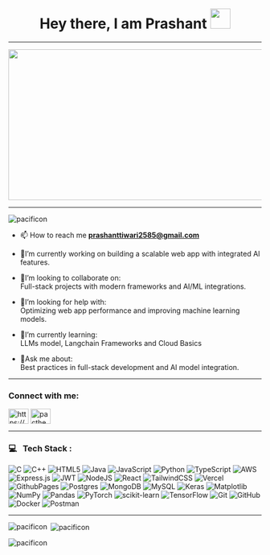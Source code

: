 <h1 align="center">Hey there, I am Prashant <img src="https://media.giphy.com/media/hvRJCLFzcasrR4ia7z/giphy.gif" width="40"></h1>

---
<p align="center"><img src="https://media4.giphy.com/media/v1.Y2lkPTc5MGI3NjExOWd6bzRsYTB1ZGc4YThtZGp4bnF5NDB1Z2E4bnJwdXl3NDE4YnUwZSZlcD12MV9pbnRlcm5hbF9naWZfYnlfaWQmY3Q9Zw/SWoSkN6DxTszqIKEqv/giphy.gif" width="600" height="300"  /></p>

---

<p align="left"> <img src="https://komarev.com/ghpvc/?username=pacificon&label=Profile%20views&color=0e75b6&style=flat" alt="pacificon" /> </p>

- 📫 How to reach me **prashanttiwari2585@gmail.com**<br>

- 🔭I’m currently working on building a scalable web app with integrated AI features.<br>

- 👯I’m looking to collaborate on:<br>Full-stack projects with modern frameworks and AI/ML integrations.<br>

- 🤝I’m looking for help with:<br>Optimizing web app performance and improving machine learning models.<br>

- 🌱I’m currently learning:<br>LLMs model, Langchain Frameworks and Cloud Basics<br>

- 💬Ask me about:<br>Best practices in full-stack development and AI model integration.<br>

---

<h3 align="left">Connect with me:</h3>
<p align="left">
<a href="https://linkedin.com/in/https://www.linkedin.com/in/prashant-tiwari-01b500231" target="blank"><img align="center" src="https://raw.githubusercontent.com/rahuldkjain/github-profile-readme-generator/master/src/images/icons/Social/linked-in-alt.svg" alt="https://www.linkedin.com/in/prashant-tiwari-01b500231" height="30" width="40" /></a>
<!-- <a href="https://instagram.com/i.mprashant" target="blank"><img align="center" src="https://raw.githubusercontent.com/rahuldkjain/github-profile-readme-generator/master/src/images/icons/Social/instagram.svg" alt="i.mprashant" height="30" width="40" /></a> -->
<a href="https://www.codechef.com/users/pacthecoder" target="blank"><img align="center" src="https://cdn.jsdelivr.net/npm/simple-icons@3.1.0/icons/codechef.svg" alt="pacthecoder" height="30" width="40" /></a>
</p>

---

### 💻 &nbsp; Tech Stack :

![C](https://img.shields.io/badge/c-%2300599C.svg?style=for-the-badge&logo=c&logoColor=white) 
![C++](https://img.shields.io/badge/c++-%2300599C.svg?style=for-the-badge&logo=c%2B%2B&logoColor=white) 
![HTML5](https://img.shields.io/badge/html5-%23E34F26.svg?style=for-the-badge&logo=html5&logoColor=white) 
![Java](https://img.shields.io/badge/java-%23ED8B00.svg?style=for-the-badge&logo=openjdk&logoColor=white) 
![JavaScript](https://img.shields.io/badge/javascript-%23323330.svg?style=for-the-badge&logo=javascript&logoColor=%23F7DF1E) ![Python](https://img.shields.io/badge/python-3670A0?style=for-the-badge&logo=python&logoColor=ffdd54) 
![TypeScript](https://img.shields.io/badge/typescript-%23007ACC.svg?style=for-the-badge&logo=typescript&logoColor=white) 
![AWS](https://img.shields.io/badge/AWS-%23FF9900.svg?style=for-the-badge&logo=amazon-aws&logoColor=white)
![Express.js](https://img.shields.io/badge/express.js-%23404d59.svg?style=for-the-badge&logo=express&logoColor=%2361DAFB) ![JWT](https://img.shields.io/badge/JWT-black?style=for-the-badge&logo=JSON%20web%20tokens) 
![NodeJS](https://img.shields.io/badge/node.js-6DA55F?style=for-the-badge&logo=node.js&logoColor=white)
![React](https://img.shields.io/badge/react-%2320232a.svg?style=for-the-badge&logo=react&logoColor=%2361DAFB) 
![TailwindCSS](https://img.shields.io/badge/tailwindcss-%2338B2AC.svg?style=for-the-badge&logo=tailwind-css&logoColor=white) ![Vercel](https://img.shields.io/badge/vercel-%23000000.svg?style=for-the-badge&logo=vercel&logoColor=white) 
![GithubPages](https://img.shields.io/badge/github%20pages-121013?style=for-the-badge&logo=github&logoColor=white) ![Postgres](https://img.shields.io/badge/postgres-%23316192.svg?style=for-the-badge&logo=postgresql&logoColor=white) ![MongoDB](https://img.shields.io/badge/MongoDB-%234ea94b.svg?style=for-the-badge&logo=mongodb&logoColor=white) ![MySQL](https://img.shields.io/badge/mysql-4479A1.svg?style=for-the-badge&logo=mysql&logoColor=white) 
![Keras](https://img.shields.io/badge/Keras-%23D00000.svg?style=for-the-badge&logo=Keras&logoColor=white) 
![Matplotlib](https://img.shields.io/badge/Matplotlib-%23ffffff.svg?style=for-the-badge&logo=Matplotlib&logoColor=black) ![NumPy](https://img.shields.io/badge/numpy-%23013243.svg?style=for-the-badge&logo=numpy&logoColor=white) 
![Pandas](https://img.shields.io/badge/pandas-%23150458.svg?style=for-the-badge&logo=pandas&logoColor=white) 
![PyTorch](https://img.shields.io/badge/PyTorch-%23EE4C2C.svg?style=for-the-badge&logo=PyTorch&logoColor=white) 
![scikit-learn](https://img.shields.io/badge/scikit--learn-%23F7931E.svg?style=for-the-badge&logo=scikit-learn&logoColor=white) 
![TensorFlow](https://img.shields.io/badge/TensorFlow-%23FF6F00.svg?style=for-the-badge&logo=TensorFlow&logoColor=white) ![Git](https://img.shields.io/badge/git-%23F05033.svg?style=for-the-badge&logo=git&logoColor=white) 
![GitHub](https://img.shields.io/badge/github-%23121011.svg?style=for-the-badge&logo=github&logoColor=white) 
![Docker](https://img.shields.io/badge/docker-%230db7ed.svg?style=for-the-badge&logo=docker&logoColor=white) 
![Postman](https://img.shields.io/badge/Postman-FF6C37?style=for-the-badge&logo=postman&logoColor=white) 

---

<p><img align="left" src="https://github-readme-stats.vercel.app/api/top-langs?username=pacificon&show_icons=true&locale=en&layout=compact" alt="pacificon" /></p>

<p>&nbsp;<img align="center" src="https://github-readme-stats.vercel.app/api?username=pacificon&show_icons=true&locale=en" alt="pacificon" /></p>

<p><img align="center" src="https://github-readme-streak-stats.herokuapp.com/?user=pacificon&" alt="pacificon" /></p>
